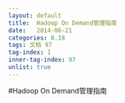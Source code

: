 ```yaml
---
layout: default
title:  Hadoop On Demand管理指南
date:   2014-06-21
categories: 0.18
tags: 文档 97
tag-index: 1
inner-tag-index: 97
unlist:	true
---
```


#Hadoop On Demand管理指南








